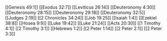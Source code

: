[[Genesis 49:1]]
[[Exodus 32:7]]
[[Leviticus 26:14]]
[[Deuteronomy 4:30]]
[[Deuteronomy 28:15]]
[[Deuteronomy 29:18]]
[[Deuteronomy 32:5]]
[[Judges 2:19]]
[[2 Chronicles 34:24]]
[[Job 19:25]]
[[Isaiah 1:4]]
[[Ezekiel 38:8]]
[[Hosea 9:9]]
[[Luke 19:42]]
[[Luke 21:24]]
[[Acts 20:30]]
[[1 Timothy 4:1]]
[[2 Timothy 3:1]]
[[Hebrews 1:2]]
[[2 Peter 1:14]]
[[2 Peter 2:1]]
[[2 Peter 3:3]]
